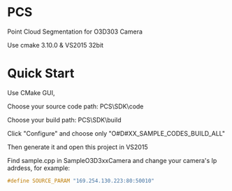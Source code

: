 # PCS
Point Cloud Segmentation for O3D303 Camera

Use cmake 3.10.0 & VS2015 32bit 

# Quick Start

Use CMake GUI,

Choose your source code path:  PCS\SDK\code

Choose your build path:  PCS\SDK\build

Click "Configure" and choose only "O#D#XX_SAMPLE_CODES_BUILD_ALL"

Then generate it and open this project in VS2015

Find sample.cpp in SampleO3D3xxCamera and change your camera's Ip adrdess, for example:

```C
#define SOURCE_PARAM "169.254.130.223:80:50010"
```

